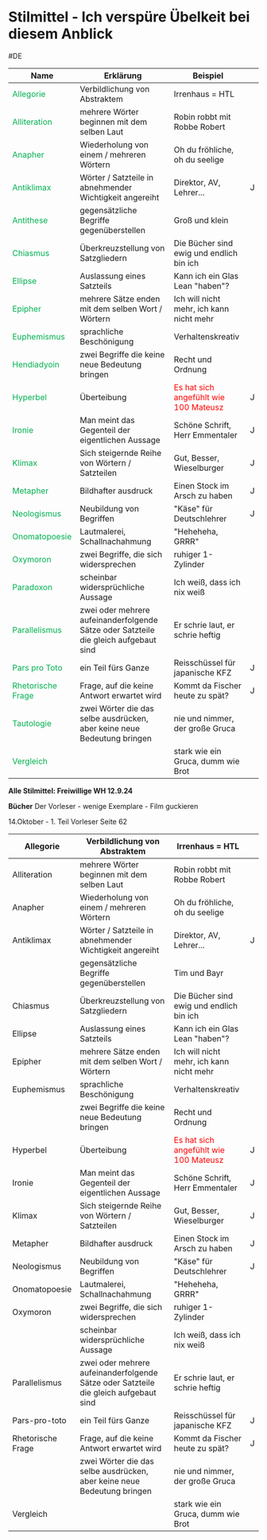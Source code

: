 # Stilmittel - Ich verspüre Übelkeit bei diesem Anblick 
#DE 

| **Name**                                             | **Erklärung**                                                                        | **Beispiel**                                                             |     |
| ---------------------------------------------------- | ------------------------------------------------------------------------------------ | ------------------------------------------------------------------------ | --- |
| <span style="color:#00b050">Allegorie</span>         | Verbildlichung von Abstraktem                                                        | Irrenhaus = HTL                                                          |     |
| <span style="color:#00b050">Alliteration</span>      | mehrere Wörter beginnen mit dem selben Laut                                          | Robin robbt mit Robbe Robert                                             |     |
| <span style="color:#00b050">Anapher</span>           | Wiederholung von einem / mehreren Wörtern                                            | Oh du fröhliche, oh du seelige                                           |     |
| <span style="color:#00b050">Antiklimax</span>        | Wörter / Satzteile in abnehmender Wichtigkeit angereiht                              | Direktor, AV, Lehrer...                                                  | J   |
| <span style="color:#00b050">Antithese</span>         | gegensätzliche Begriffe gegenüberstellen                                             | Groß und klein                                                           |     |
| <span style="color:#00b050">Chiasmus</span>          | Überkreuzstellung von Satzgliedern                                                   | Die Bücher sind ewig und endlich bin ich                                 |     |
| <span style="color:#00b050">Ellipse</span>           | Auslassung eines Satzteils                                                           | Kann ich ein Glas Lean "haben"?                                          |     |
| <span style="color:#00b050">Epipher</span>           | mehrere Sätze enden mit dem selben Wort / Wörtern                                    | Ich will nicht mehr, ich kann nicht mehr                                 |     |
| <span style="color:#00b050">Euphemismus</span>       | sprachliche Beschönigung                                                             | Verhaltenskreativ                                                        |     |
| <span style="color:#00b050">Hendiadyoin</span>       | zwei Begriffe die keine neue Bedeutung bringen                                       | Recht und Ordnung                                                        |     |
| <span style="color:#00b050">Hyperbel</span>          | Überteibung                                                                          | <span style="color:#ff0000">Es hat sich angefühlt wie 100 Mateusz</span> | J   |
| <span style="color:#00b050">Ironie</span>            | Man meint das Gegenteil der eigentlichen Aussage                                     | Schöne Schrift, Herr Emmentaler                                          | J   |
| <span style="color:#00b050">Klimax</span>            | Sich steigernde Reihe von Wörtern / Satzteilen                                       | Gut, Besser, Wieselburger                                                | J   |
| <span style="color:#00b050">Metapher</span>          | Bildhafter ausdruck                                                                  | Einen Stock im Arsch zu haben                                            | J   |
| <span style="color:#00b050">Neologismus</span>       | Neubildung von Begriffen                                                             | "Käse" für Deutschlehrer                                                 | J   |
| <span style="color:#00b050">Onomatopoesie</span>     | Lautmalerei, Schallnachahmung                                                        | "Heheheha, GRRR"                                                         |     |
| <span style="color:#00b050">Oxymoron</span>          | zwei Begriffe, die sich widersprechen                                                | ruhiger 1-Zylinder                                                       |     |
| <span style="color:#00b050">Paradoxon</span>         | scheinbar widersprüchliche Aussage                                                   | Ich weiß, dass ich nix weiß                                              |     |
| <span style="color:#00b050">Parallelismus</span>     | zwei oder mehrere aufeinanderfolgende Sätze oder Satzteile die gleich aufgebaut sind | Er schrie laut, er schrie heftig                                         |     |
| <span style="color:#00b050">Pars pro Toto</span>     | ein Teil fürs Ganze                                                                  | Reisschüssel für japanische KFZ                                          | J   |
| <span style="color:#00b050">Rhetorische Frage</span> | Frage, auf die keine Antwort erwartet wird                                           | Kommt da Fischer heute zu spät?                                          | J   |
| <span style="color:#00b050">Tautologie</span>        | zwei Wörter die das selbe ausdrücken, aber keine neue Bedeutung bringen              | nie und nimmer, der große Gruca                                          |     |
| <span style="color:#00b050">Vergleich</span>         |                                                                                      | stark wie ein Gruca, dumm wie Brot                                       |     |

**Alle Stilmittel: Freiwillige WH 12.9.24**

**Bücher**
Der Vorleser - wenige Exemplare - Film guckieren

14.Oktober - 1. Teil Vorleser Seite 62


| Allegorie         | Verbildlichung von Abstraktem                                                        | Irrenhaus = HTL                                                          |     |
| ----------------- | ------------------------------------------------------------------------------------ | ------------------------------------------------------------------------ | --- |
| Alliteration      | mehrere Wörter beginnen mit dem selben Laut                                          | Robin robbt mit Robbe Robert                                             |     |
| Anapher           | Wiederholung von einem / mehreren Wörtern                                            | Oh du fröhliche, oh du seelige                                           |     |
| Antiklimax        | Wörter / Satzteile in abnehmender Wichtigkeit angereiht                              | Direktor, AV, Lehrer...                                                  | J   |
|                   | gegensätzliche Begriffe gegenüberstellen                                             | Tim und Bayr                                                             |     |
| Chiasmus          | Überkreuzstellung von Satzgliedern                                                   | Die Bücher sind ewig und endlich bin ich                                 |     |
| Ellipse           | Auslassung eines Satzteils                                                           | Kann ich ein Glas Lean "haben"?                                          |     |
| Epipher           | mehrere Sätze enden mit dem selben Wort / Wörtern                                    | Ich will nicht mehr, ich kann nicht mehr                                 |     |
| Euphemismus       | sprachliche Beschönigung                                                             | Verhaltenskreativ                                                        |     |
|                   | zwei Begriffe die keine neue Bedeutung bringen                                       | Recht und Ordnung                                                        |     |
| Hyperbel          | Überteibung                                                                          | <span style="color:#ff0000">Es hat sich angefühlt wie 100 Mateusz</span> | J   |
| Ironie            | Man meint das Gegenteil der eigentlichen Aussage                                     | Schöne Schrift, Herr Emmentaler                                          | J   |
| Klimax            | Sich steigernde Reihe von Wörtern / Satzteilen                                       | Gut, Besser, Wieselburger                                                | J   |
| Metapher          | Bildhafter ausdruck                                                                  | Einen Stock im Arsch zu haben                                            | J   |
| Neologismus       | Neubildung von Begriffen                                                             | "Käse" für Deutschlehrer                                                 | J   |
| Onomatopoesie     | Lautmalerei, Schallnachahmung                                                        | "Heheheha, GRRR"                                                         |     |
| Oxymoron          | zwei Begriffe, die sich widersprechen                                                | ruhiger 1-Zylinder                                                       |     |
|                   | scheinbar widersprüchliche Aussage                                                   | Ich weiß, dass ich nix weiß                                              |     |
| Parallelismus     | zwei oder mehrere aufeinanderfolgende Sätze oder Satzteile die gleich aufgebaut sind | Er schrie laut, er schrie heftig                                         |     |
| Pars-pro-toto     | ein Teil fürs Ganze                                                                  | Reisschüssel für japanische KFZ                                          | J   |
| Rhetorische Frage | Frage, auf die keine Antwort erwartet wird                                           | Kommt da Fischer heute zu spät?                                          | J   |
|                   | zwei Wörter die das selbe ausdrücken, aber keine neue Bedeutung bringen              | nie und nimmer, der große Gruca                                          |     |
| Vergleich         |                                                                                      | stark wie ein Gruca, dumm wie Brot                                       |     |
